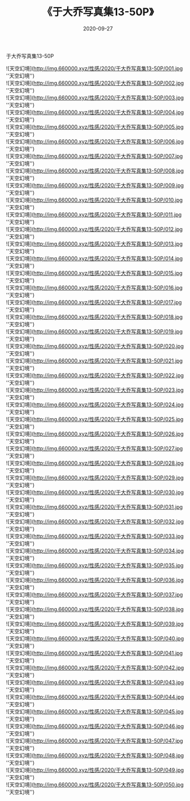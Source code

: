 ﻿---
layout: post
title:  《于大乔写真集13-50P》
date:   2020-09-27
img: http://img.660000.xyz/性感/2020/于大乔写真集13-50P/000.jpg
categories: [美女, 性感, 泳衣]
---

于大乔写真集13-50P



![天空幻境](http://img.660000.xyz/性感/2020/于大乔写真集13-50P/001.jpg ''天空幻境'') <br>
![天空幻境](http://img.660000.xyz/性感/2020/于大乔写真集13-50P/002.jpg ''天空幻境'') <br>
![天空幻境](http://img.660000.xyz/性感/2020/于大乔写真集13-50P/003.jpg ''天空幻境'') <br>
![天空幻境](http://img.660000.xyz/性感/2020/于大乔写真集13-50P/004.jpg ''天空幻境'') <br>
![天空幻境](http://img.660000.xyz/性感/2020/于大乔写真集13-50P/005.jpg ''天空幻境'') <br>
![天空幻境](http://img.660000.xyz/性感/2020/于大乔写真集13-50P/006.jpg ''天空幻境'') <br>
![天空幻境](http://img.660000.xyz/性感/2020/于大乔写真集13-50P/007.jpg ''天空幻境'') <br>
![天空幻境](http://img.660000.xyz/性感/2020/于大乔写真集13-50P/008.jpg ''天空幻境'') <br>
![天空幻境](http://img.660000.xyz/性感/2020/于大乔写真集13-50P/009.jpg ''天空幻境'') <br>
![天空幻境](http://img.660000.xyz/性感/2020/于大乔写真集13-50P/010.jpg ''天空幻境'') <br>
![天空幻境](http://img.660000.xyz/性感/2020/于大乔写真集13-50P/011.jpg ''天空幻境'') <br>
![天空幻境](http://img.660000.xyz/性感/2020/于大乔写真集13-50P/012.jpg ''天空幻境'') <br>
![天空幻境](http://img.660000.xyz/性感/2020/于大乔写真集13-50P/013.jpg ''天空幻境'') <br>
![天空幻境](http://img.660000.xyz/性感/2020/于大乔写真集13-50P/014.jpg ''天空幻境'') <br>
![天空幻境](http://img.660000.xyz/性感/2020/于大乔写真集13-50P/015.jpg ''天空幻境'') <br>
![天空幻境](http://img.660000.xyz/性感/2020/于大乔写真集13-50P/016.jpg ''天空幻境'') <br>
![天空幻境](http://img.660000.xyz/性感/2020/于大乔写真集13-50P/017.jpg ''天空幻境'') <br>
![天空幻境](http://img.660000.xyz/性感/2020/于大乔写真集13-50P/018.jpg ''天空幻境'') <br>
![天空幻境](http://img.660000.xyz/性感/2020/于大乔写真集13-50P/019.jpg ''天空幻境'') <br>
![天空幻境](http://img.660000.xyz/性感/2020/于大乔写真集13-50P/020.jpg ''天空幻境'') <br>
![天空幻境](http://img.660000.xyz/性感/2020/于大乔写真集13-50P/021.jpg ''天空幻境'') <br>
![天空幻境](http://img.660000.xyz/性感/2020/于大乔写真集13-50P/022.jpg ''天空幻境'') <br>
![天空幻境](http://img.660000.xyz/性感/2020/于大乔写真集13-50P/023.jpg ''天空幻境'') <br>
![天空幻境](http://img.660000.xyz/性感/2020/于大乔写真集13-50P/024.jpg ''天空幻境'') <br>
![天空幻境](http://img.660000.xyz/性感/2020/于大乔写真集13-50P/025.jpg ''天空幻境'') <br>
![天空幻境](http://img.660000.xyz/性感/2020/于大乔写真集13-50P/026.jpg ''天空幻境'') <br>
![天空幻境](http://img.660000.xyz/性感/2020/于大乔写真集13-50P/027.jpg ''天空幻境'') <br>
![天空幻境](http://img.660000.xyz/性感/2020/于大乔写真集13-50P/028.jpg ''天空幻境'') <br>
![天空幻境](http://img.660000.xyz/性感/2020/于大乔写真集13-50P/029.jpg ''天空幻境'') <br>
![天空幻境](http://img.660000.xyz/性感/2020/于大乔写真集13-50P/030.jpg ''天空幻境'') <br>
![天空幻境](http://img.660000.xyz/性感/2020/于大乔写真集13-50P/031.jpg ''天空幻境'') <br>
![天空幻境](http://img.660000.xyz/性感/2020/于大乔写真集13-50P/032.jpg ''天空幻境'') <br>
![天空幻境](http://img.660000.xyz/性感/2020/于大乔写真集13-50P/033.jpg ''天空幻境'') <br>
![天空幻境](http://img.660000.xyz/性感/2020/于大乔写真集13-50P/034.jpg ''天空幻境'') <br>
![天空幻境](http://img.660000.xyz/性感/2020/于大乔写真集13-50P/035.jpg ''天空幻境'') <br>
![天空幻境](http://img.660000.xyz/性感/2020/于大乔写真集13-50P/036.jpg ''天空幻境'') <br>
![天空幻境](http://img.660000.xyz/性感/2020/于大乔写真集13-50P/037.jpg ''天空幻境'') <br>
![天空幻境](http://img.660000.xyz/性感/2020/于大乔写真集13-50P/038.jpg ''天空幻境'') <br>
![天空幻境](http://img.660000.xyz/性感/2020/于大乔写真集13-50P/039.jpg ''天空幻境'') <br>
![天空幻境](http://img.660000.xyz/性感/2020/于大乔写真集13-50P/040.jpg ''天空幻境'') <br>
![天空幻境](http://img.660000.xyz/性感/2020/于大乔写真集13-50P/041.jpg ''天空幻境'') <br>
![天空幻境](http://img.660000.xyz/性感/2020/于大乔写真集13-50P/042.jpg ''天空幻境'') <br>
![天空幻境](http://img.660000.xyz/性感/2020/于大乔写真集13-50P/043.jpg ''天空幻境'') <br>
![天空幻境](http://img.660000.xyz/性感/2020/于大乔写真集13-50P/044.jpg ''天空幻境'') <br>
![天空幻境](http://img.660000.xyz/性感/2020/于大乔写真集13-50P/045.jpg ''天空幻境'') <br>
![天空幻境](http://img.660000.xyz/性感/2020/于大乔写真集13-50P/046.jpg ''天空幻境'') <br>
![天空幻境](http://img.660000.xyz/性感/2020/于大乔写真集13-50P/047.jpg ''天空幻境'') <br>
![天空幻境](http://img.660000.xyz/性感/2020/于大乔写真集13-50P/048.jpg ''天空幻境'') <br>
![天空幻境](http://img.660000.xyz/性感/2020/于大乔写真集13-50P/049.jpg ''天空幻境'') <br>
![天空幻境](http://img.660000.xyz/性感/2020/于大乔写真集13-50P/050.jpg ''天空幻境'') <br>